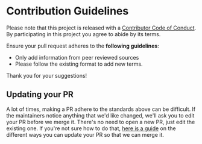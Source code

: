 # Contribution Guidelines

Please note that this project is released with a
[Contributor Code of Conduct](code-of-conduct.md). By participating in this
project you agree to abide by its terms.

Ensure your pull request adheres to the **following guidelines**:

- Only add information from peer reviewed sources
- Please follow the existing format to add new terms.

Thank you for your suggestions!


## Updating your PR

A lot of times, making a PR adhere to the standards above can be difficult.
If the maintainers notice anything that we'd like changed, we'll ask you to
edit your PR before we merge it. There's no need to open a new PR, just edit
the existing one. If you're not sure how to do that,
[here is a guide](https://github.com/RichardLitt/knowledge/blob/master/github/amending-a-commit-guide.md)
on the different ways you can update your PR so that we can merge it.
